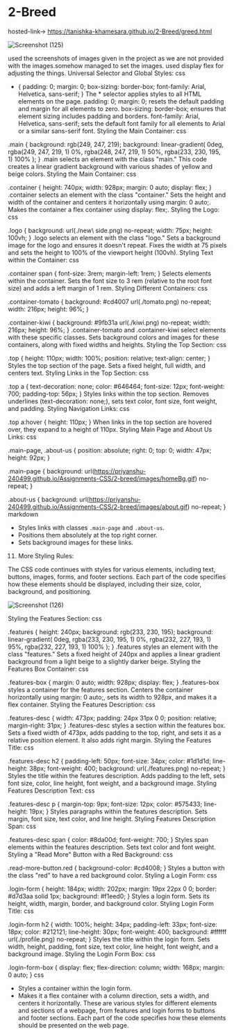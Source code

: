 # 2-Breed
hosted-link-> https://tanishka-khamesara.github.io/2-Breed/greed.html

![Screenshot (125)](https://github.com/Tanishka-khamesara/2-Breed/assets/127411985/c2b2a204-ddf0-4a35-a919-6a11466f230d)

used the screenshots of images given in the project as we are not provided with the images.somehow managed to set the images.
used display flex for adjusting the things.
Universal Selector and Global Styles:
css

* {
    padding: 0;
    margin: 0;
    box-sizing: border-box;
    font-family: Arial, Helvetica, sans-serif;
}
The * selector applies styles to all HTML elements on the page.
padding: 0; margin: 0; resets the default padding and margin for all elements to zero.
box-sizing: border-box; ensures that element sizing includes padding and borders.
font-family: Arial, Helvetica, sans-serif; sets the default font family for all elements to Arial or a similar sans-serif font.
Styling the Main Container:
css

.main {
    background: rgb(249, 247, 219);
    background: linear-gradient(
        0deg,
        rgba(249, 247, 219, 1) 0%,
        rgba(248, 247, 219, 1) 50%,
        rgba(233, 230, 195, 1) 100%
    );
}
.main selects an element with the class "main."
This code creates a linear gradient background with various shades of yellow and beige colors.
Styling the Main Container:
css

.container {
    height: 740px;
    width: 928px;
    margin: 0 auto;
    display: flex;
}
.container selects an element with the class "container."
Sets the height and width of the container and centers it horizontally using margin: 0 auto;.
Makes the container a flex container using display: flex;.
Styling the Logo:
css

.logo {
    background: url(./new\ side.png) no-repeat;
    width: 75px;
    height: 100vh;
}
.logo selects an element with the class "logo."
Sets a background image for the logo and ensures it doesn't repeat.
Fixes the width at 75 pixels and sets the height to 100% of the viewport height (100vh).
Styling Text within the Container:
css

.container span {
    font-size: 3rem;
    margin-left: 1rem;
}
Selects <span> elements within the container.
Sets the font size to 3 rem (relative to the root font size) and adds a left margin of 1 rem.
Styling Different Containers:
css

.container-tomato {
    background: #cd4007 url(./tomato.png) no-repeat;
    width: 216px;
    height: 96%;
}

.container-kiwi {
    background: #9fb31a url(./kiwi.png) no-repeat;
    width: 216px;
    height: 96%;
}
.container-tomato and .container-kiwi select elements with these specific classes.
Sets background colors and images for these containers, along with fixed widths and heights.
Styling the Top Section:
css

.top {
    height: 110px;
    width: 100%;
    position: relative;
    text-align: center;
}
Styles the top section of the page.
Sets a fixed height, full width, and centers text.
Styling Links in the Top Section:
css

.top a {
    text-decoration: none;
    color: #646464;
    font-size: 12px;
    font-weight: 700;
    padding-top: 56px;
}
Styles links within the top section.
Removes underlines (text-decoration: none;), sets text color, font size, font weight, and padding.
Styling Navigation Links:
css

.top a:hover {
    height: 110px;
}
When links in the top section are hovered over, they expand to a height of 110px.
Styling Main Page and About Us Links:
css

.main-page,
.about-us {
    position: absolute;
    right: 0;
    top: 0;
    width: 47px;
    height: 92px;
}

.main-page {
    background: url(https://priyanshu-240499.github.io/Assignments-CSS/2-breed/images/homeBg.gif) no-repeat;
}

.about-us {
    background: url(https://priyanshu-240499.github.io/Assignments-CSS/2-breed/images/about.gif) no-repeat;
}
markdown
- Styles links with classes `.main-page` and `.about-us`.
- Positions them absolutely at the top right corner.
- Sets background images for these links.
11. More Styling Rules:

The CSS code continues with styles for various elements, including text, buttons, images, forms, and footer sections. Each part of the code specifies how these elements should be displayed, including their size, color, background, and positioning.

![Screenshot (126)](https://github.com/Tanishka-khamesara/2-Breed/assets/127411985/e3ae7e19-c19d-4d8c-bb30-18a3c38b496f)

Styling the Features Section:
css

.features {
    height: 240px;
    background: rgb(233, 230, 195);
    background: linear-gradient(
        0deg,
        rgba(233, 230, 195, 1) 0%,
        rgba(232, 227, 193, 1) 95%,
        rgba(232, 227, 193, 1) 100%
    );
}
.features styles an element with the class "features."
Sets a fixed height of 240px and applies a linear gradient background from a light beige to a slightly darker beige.
Styling the Features Box Container:
css

.features-box {
    margin: 0 auto;
    width: 928px;
    display: flex;
}
.features-box styles a container for the features section.
Centers the container horizontally using margin: 0 auto;, sets its width to 928px, and makes it a flex container.
Styling the Features Description:
css

.features-desc {
    width: 473px;
    padding: 24px 31px 0 0;
    position: relative;
    margin-right: 31px;
}
.features-desc styles a section within the features box.
Sets a fixed width of 473px, adds padding to the top, right, and sets it as a relative position element. It also adds right margin.
Styling the Features Title:
css

.features-desc h2 {
    padding-left: 50px;
    font-size: 34px;
    color: #1d1d1d;
    line-height: 38px;
    font-weight: 400;
    background: url(./features.png) no-repeat;
}
Styles the title within the features description.
Adds padding to the left, sets font size, color, line height, font weight, and a background image.
Styling Features Description Text:
css

.features-desc p {
    margin-top: 9px;
    font-size: 12px;
    color: #575433;
    line-height: 19px;
}
Styles paragraphs within the features description.
Sets margin, font size, text color, and line height.
Styling Features Description Span:
css

.features-desc span {
    color: #8da00d;
    font-weight: 700;
}
Styles span elements within the features description.
Sets text color and font weight.
Styling a "Read More" Button with a Red Background:
css

.read-more-button.red {
    background-color: #cd4008;
}
Styles a button with the class "red" to have a red background color.
Styling a Login Form:
css

.login-form {
    height: 184px;
    width: 202px;
    margin: 19px 22px 0 0;
    border: #d7d3aa solid 1px;
    background: #f1eed0;
}
Styles a login form.
Sets its height, width, margin, border, and background color.
Styling Login Form Title:
css

.login-form h2 {
    width: 100%;
    height: 34px;
    padding-left: 33px;
    font-size: 18px;
    color: #212121;
    line-height: 30px;
    font-weight: 400;
    background: #ffffff url(./profile.png) no-repeat;
}
Styles the title within the login form.
Sets width, height, padding, font size, text color, line height, font weight, and a background image.
Styling the Login Form Box:
css

.login-form-box {
    display: flex;
    flex-direction: column;
    width: 168px;
    margin: 0 auto;
}
css

- Styles a container within the login form.
- Makes it a flex container with a column direction, sets a width, and centers it horizontally.
These are various styles for different elements and sections of a webpage, from features and login forms to buttons and footer sections. Each part of the code specifies how these elements should be presented on the web page.
